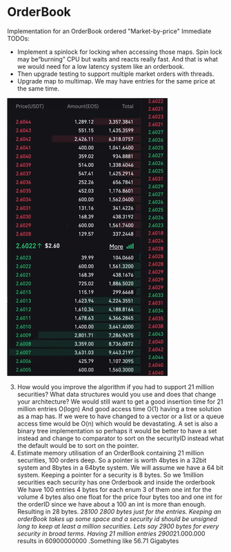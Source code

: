 # OrderBook
Implementation for an OrderBook ordered "Market-by-price"
Immediate TODOs:
* Implement a spinlock for locking when accessing those maps. Spin lock may be“burning” CPU but waits and reacts really fast. And that is what we would need for a
low latency system like an orderbook.
* Then upgrade testing to support multiple market orders with threads. 
* Upgrade map to multimap. We may have entries for the same price at the same time.

![orderbook.png](https://github.com/nikkaramessinis/OrderBook/blob/main/orderbook.png "OrderBook")

3. How would you improve the algorithm if you had to support 21 million securities?
What data structures would you use and does that change your architecture?
We would still want to get a good insertion time for 21 million entries O(logn)
And good access time O(1) having a tree solution as a map has. If we were to have
changed to a vector or a list or a queue access time would be O(n) which would be
devastating. A set is also a binary tree implementation so perhaps it would be better
to have a set instead and change to comparator to sort on the securityID instead
what the default would be to sort on the pointer.
4. Estimate memory utilisation of an OrderBook containing 21 million securities, 100
orders deep.
So a pointer is worth 4bytes in a 32bit system and 8bytes in a 64byte system. We will
assume we have a 64 bit system. Keeping a pointer for a security is 8 bytes.
So we 1million securities each security has one Orderbook and inside the orderbook
We have 100 entries 4 bytes for each enum 3 of them one int for the volume 4 bytes
also one float for the price four bytes too and one int for the orderID since we have
about a 100 an int is more than enough. Resulting in 28 bytes. 28*100 2800 bytes
just for the entries. Keeping an orderBook takes up some space and a security id
should be unsigned long to keep at least a million securities. Lets say 2900 bytes for
every security in broad terms. Having 21 million entries 2900*21.000.000 results in
60900000000 .Something like 56.71 Gigabytes
